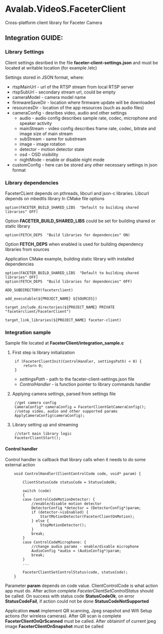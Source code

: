 # Avalab.VideoS.FaceterClient

Cross-platform client library for Faceter Camera

## Integration GUIDE:

### Library Settings

Client settings desribed in the file **faceter-client-settings.json** 
and must be located at writable location (for example /etc)

Settings stored in JSON format, where:

* rtspMainUrl - url of the RTSP stream from local RTSP server
* rtspSubUrl - secondary stream url, could be empty
* cameraModel - camera model name
* firmwareSaveDir - location where firmware update will be downloaded
* resourcesDir - location of the app resources (such as audio files)
* cameraConfig - desribes video, audio and other settings
  * audio - audio config describes sample rate, codec, microphone and speaker activity 
  * mainStream - video config describes frame rate, codec, bitrate and image size of main stream
  * subStream - same for substream
  * image - image rotation
  * detector - motion detector state
  * osd - OSD visibility
  * nightMode - enable or disable night mode
* customConfig - here can be stored any other necessary settings in json format 

### Library dependencies

FaceterCLient depends on pthreads, libcurl and json-c libraries. Libcurl depends on mbedtls library
In CMake file options

    option(FACETER_BUILD_SHARED_LIBS  "Default to building shared libraries" OFF)

Option **FACETER_BUILD_SHARED_LIBS** could be set for building shared or static library 

    option(FETCH_DEPS  "Build libraries for dependencies" ON)

Option **FETCH_DEPS** when enabled is used for building dependency libraries from sources 

Application CMake example, building static library with installed dependencies

    option(FACETER_BUILD_SHARED_LIBS  "Default to building shared libraries" OFF)
    option(FETCH_DEPS  "Build libraries for dependencies" OFF)

    ADD_SUBDIRECTORY(faceterclient)

    add_executable(${PROJECT_NAME} ${SOURCES})

    target_include_directories(${PROJECT_NAME} PRIVATE "faceterclient/FaceterClient")

    target_link_libraries(${PROJECT_NAME} faceter-client)

### Integration sample

Sample file located at **FaceterClient/integration_sample.c**

1. First step is library initialization

        if (FaceterClientInit(ControlHandler, settingsPath) < 0) {
            return 0;
        }

    * *settingsPath* - path to the faceter-client-settings.json file
    * *ControlHandler* - is function pointer to library commands handler

2. Applying camera settings, parsed from settings file

        //get camera config
        CameraConfig* cameraConfig = FaceterClientGetCameraConfig();
        //setup video, audio and other supported params
        ApplyCameraConfig(cameraConfig);

3. Library setting up and streaming

        //start main library logic
        FaceterClientStart();

#### Control handler

Control handler is callback that library calls when it needs to do some external action

        void ControlHandler(ClientControlCode code, void* param) {
    
            ClientStatusCode statusCode = StatusCodeOk;

            switch (code)
            {
            case ControlCodeMotionDetector: {
                //enable/disable motion detector
                DetectorConfig *detector = (DetectorConfig*)param;
                if (detector->isEnabled) {
                    StartMotionDetector(FaceterClientOnMotion);
                } else {
                    StopMotionDetector();
                }
                break;
            }
            case ControlCodeMicrophone: {
                //change audio params - enable/disable microphone
                AudioConfig *audio = (AudioConfig*)param;
                break;
            }
            ...

            FaceterClientSetControlStatus(code, statusCode);
        }

Parameter **param** depends on code value. ClientControlCode is what action app must do. 
After action complete *FaceterClientSetControlStatus* should be called. 
On success with status code **StatusCodeOk**, on error **StatusCodeFail**, if action could not be done **StatusCodeNotSupported**

Application **must** implement QR scanning, Jpeg snapshot and Wifi Setup actions (for wireless cameras). After QR scan is complete **FaceterClientOnQrScanned** must be called. After obtaininf of current jpeg image **FaceterClientOnSnapshot** must be called


